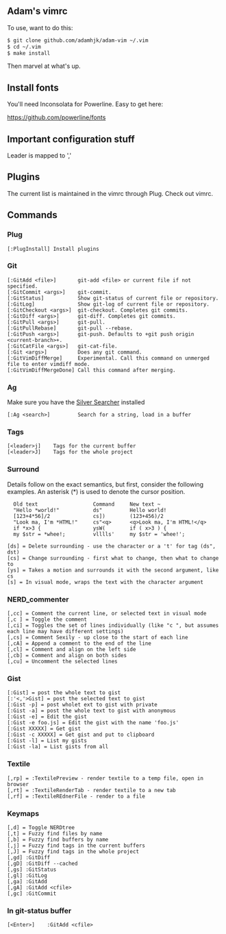 Adam's vimrc
-----

To use, want to do this:

```bash
$ git clone github.com/adamhjk/adam-vim ~/.vim
$ cd ~/.vim
$ make install
```

Then marvel at what's up.

## Install fonts

You'll need Inconsolata for Powerline. Easy to get here:

https://github.com/powerline/fonts

## Important configuration stuff

Leader is mapped to ','

## Plugins

The current list is maintained in the vimrc through Plug. Check out vimrc.

## Commands

### Plug

```
[:PlugInstall] Install plugins
```

### Git
```
[:GitAdd <file>]       git-add <file> or current file if not specified.
[:GitCommit <args>]    git-commit.
[:GitStatus]           Show git-status of current file or repository.
[:GitLog]              Show git-log of current file or repository.
[:GitCheckout <args>]  git-checkout. Completes git commits.
[:GitDiff <args>]      git-diff. Completes git commits.
[:GitPull <args>]      git-pull.
[:GitPullRebase]       git-pull --rebase.
[:GitPush <args>]      git-push. Defaults to +git push origin <current-branch>+.
[:GitCatFile <args>]   git-cat-file.
[:Git <args>]          Does any git command.
[:GitVimDiffMerge]     Experimental. Call this command on unmerged file to enter vimdiff mode.
[:GitVimDiffMergeDone] Call this command after merging.
```

### Ag

Make sure you have the [Silver Searcher](https://geoff.greer.fm/ag/) installed

```
[:Ag <search>]         Search for a string, load in a buffer
```

### Tags
```
[<leader>j]    Tags for the current buffer
[<leader>J]    Tags for the whole project
```

### Surround
Details follow on the exact semantics, but first, consider the following
examples.  An asterisk (*) is used to denote the cursor position.

```
  Old text                  Command     New text ~
  "Hello *world!"           ds"         Hello world!
  [123+4*56]/2              cs])        (123+456)/2
  "Look ma, I'm *HTML!"     cs"<q>      <q>Look ma, I'm HTML!</q>
  if *x>3 {                 ysW(        if ( x>3 ) {
  my $str = *whee!;         vlllls'     my $str = 'whee!';
```
```
[ds] = Delete surrounding - use the character or a 't' for tag (ds", dst)
[cs] = Change surrounding - first what to change, then what to change to
[ys] = Takes a motion and surrounds it with the second argument, like cs
[s] = In visual mode, wraps the text with the character argument
```

### NERD_commenter
```
[,cc] = Comment the current line, or selected text in visual mode
[,c ] = Toggle the comment
[,ci] = Toggles the set of lines individually (like "c ", but assumes each line may have different settings)
[,cs] = Comment Sexily - up close to the start of each line
[,cA] = Append a comment to the end of the line
[,cl] = Comment and align on the left side
[,cb] = Comment and align on both sides
[,cu] = Uncomment the selected lines
```

### Gist
```
[:Gist] = post the whole text to gist
[:'<,'>Gist] = post the selected text to gist
[:Gist -p] = post wholet ext to gist with private
[:Gist -a] = post the whole text to gist with anonymous
[:Gist -e] = Edit the gist
[:Gist -e foo.js] = Edit the gist with the name 'foo.js'
[:Gist XXXXX] = Get gist
[:Gist -c XXXXX] = Get gist and put to clipboard
[:Gist -l] = List my gists
[:Gist -la] = List gists from all
```

### Textile
```
[,rp] = :TextilePreview - render textile to a temp file, open in browser
[,rt] = :TextileRenderTab - render textile to a new tab
[,rf] = :TextileREdnerFile - render to a file
```

### Keymaps
```
[,d] = Toggle NERDtree
[,t] = Fuzzy find files by name
[,b] = Fuzzy find buffers by name
[,j] = Fuzzy find tags in the current buffers
[,J] = Fuzzy find tags in the whole project
[,gd] :GitDiff
[,gD] :GitDiff --cached
[,gs] :GitStatus
[,gl] :GitLog
[,ga] :GitAdd
[,gA] :GitAdd <cfile>
[,gc] :GitCommit
```

### In git-status buffer
```
[<Enter>]    :GitAdd <cfile>
```


